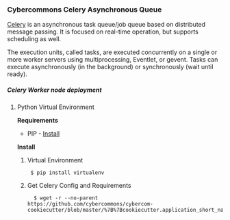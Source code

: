 ### Cybercommons Celery Asynchronous Queue

[Celery](http://www.celeryproject.org/) is an asynchronous task queue/job queue based on distributed message passing. It is focused on real-time operation, but supports scheduling as well.

The execution units, called tasks, are executed concurrently on a single or more worker servers using multiprocessing, Eventlet, or gevent. Tasks can execute asynchronously (in the background) or synchronously (wait until ready).

##### Celery Worker node deployment

1. Python Virtual Environment 
	
	__Requirements__
	
	* PIP - [Install](https://packaging.python.org/en/latest/install_requirements_linux/#installing-pip-setuptools-wheel-with-linux-package-managers)
	
	__Install__
	
	1. Virtual Environment
	
	        $ pip install virtualenv
	
	2. Get Celery Config and Requirements
	
	         
	         
	         $ wget -r --no-parent https://github.com/cybercommons/cybercom-cookiecutter/blob/master/%7B%7Bcookiecutter.application_short_name%7D%7D/celery/code